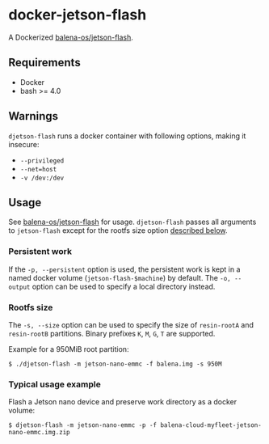 # docker-jetson-flash

A Dockerized [balena-os/jetson-flash][jetson-flash].

## Requirements

- Docker
- bash >= 4.0

## Warnings

`djetson-flash` runs a docker container with following options, making it insecure:
- `--privileged`
- `--net=host`
- `-v /dev:/dev`

## Usage

See [balena-os/jetson-flash][jetson-flash] for usage. `djetson-flash` passes all arguments to `jetson-flash` except for the rootfs size option [described below](#rootfs-size).

### Persistent work

If the `-p, --persistent` option is used, the persistent work is kept in a named docker volume (`jetson-flash-$machine`) by default. The `-o, --output` option can be used to specify a local directory instead.

### Rootfs size

The `-s, --size` option can be used to specify the size of `resin-rootA` and `resin-rootB` partitions. Binary prefixes `K`, `M`, `G`, `T` are supported.

Example for a 950MiB root partition:
```
$ ./djetson-flash -m jetson-nano-emmc -f balena.img -s 950M
```

### Typical usage example

Flash a Jetson nano device and preserve work directory as a docker volume:
```
$ djetson-flash -m jetson-nano-emmc -p -f balena-cloud-myfleet-jetson-nano-emmc.img.zip
```

[jetson-flash]:https://github.com/balena-os/jetson-flash
